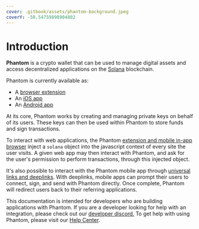```yaml
---
cover: .gitbook/assets/phantom-background.jpeg
coverY: -50.54759898904802
---
```


# Introduction

**Phantom** is a crypto wallet that can be used to manage digital assets and access decentralized applications on the [Solana](https://solana.com/) blockchain.&#x20;

Phantom is currently available as:

* A [browser extension](https://phantom.app/download)
* An [iOS app](https://apps.apple.com/us/app/phantom-solana-wallet/id1598432977)
* An [Android app](https://play.google.com/store/apps/details?id=app.phantom)

At its core, Phantom works by creating and managing private keys on behalf of its users. These keys can then be used within Phantom to store funds and sign transactions.&#x20;

To interact with web applications, the Phantom [extension and mobile in-app browser](integrating/extension-and-in-app-browser-web-apps/) inject a `solana` object into the javascript context of every site the user visits. A given web app may then interact with Phantom, and ask for the user's permission to perform transactions, through this injected object.

It's also possible to interact with the Phantom mobile app through [universal links and deeplinks](integrating/deeplinks-ios-and-android/). With deeplinks, mobile apps can prompt their users to connect, sign, and send with Phantom directly. Once complete, Phantom will redirect users back to their referring applications.

This documentation is intended for developers who are building applications with Phantom. If you are a developer looking for help with an integration, please check out our [developer discord.](https://discord.gg/j5Dp7ztzvW) To get help with using Phantom, please visit our [Help Center](https://help.phantom.app/).

